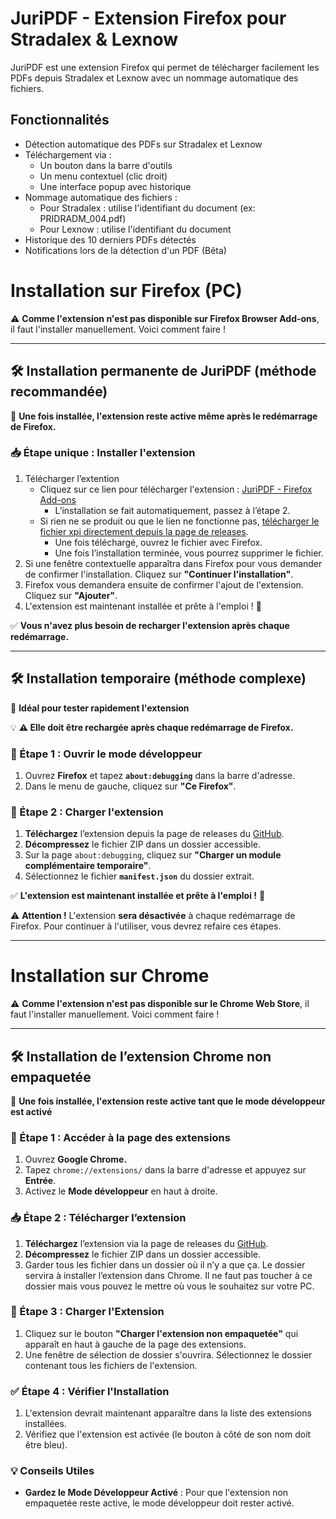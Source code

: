 # JuriPDF - Extension Firefox pour Stradalex & Lexnow

JuriPDF est une extension Firefox qui permet de télécharger facilement les PDFs depuis Stradalex et Lexnow avec un nommage automatique des fichiers.

## Fonctionnalités

- Détection automatique des PDFs sur Stradalex et Lexnow
- Téléchargement via :
  - Un bouton dans la barre d'outils
  - Un menu contextuel (clic droit)
  - Une interface popup avec historique
- Nommage automatique des fichiers :
  - Pour Stradalex : utilise l'identifiant du document (ex: PRIDRADM_004.pdf)
  - Pour Lexnow : utilise l'identifiant du document
- Historique des 10 derniers PDFs détectés
- Notifications lors de la détection d'un PDF (Bêta)

# Installation sur Firefox (PC)

⚠️ **Comme l'extension n'est pas disponible sur Firefox Browser Add-ons**, il faut l'installer manuellement. Voici comment faire !

---

## 🛠️ Installation permanente de JuriPDF (méthode recommandée)

🚀 **Une fois installée, l'extension reste active même après le redémarrage de Firefox.**

### 📥 Étape unique : Installer l'extension

1. Télécharger l’extention
    - Cliquez sur ce lien pour télécharger l'extension : [JuriPDF - Firefox Add-ons](https://addons.mozilla.org/firefox/downloads/file/4464530/84b5dedd8eec4440bd01-1.2.xpi)
        - L’installation se fait automatiquement, passez à l’étape 2.
    - Si rien ne se produit ou que le lien ne fonctionne pas, [télécharger le fichier xpi directement depuis la page de releases](https://github.com/Sorcier88/JuriPDF/releases).
        - Une fois téléchargé, ouvrez le fichier avec Firefox.
        - Une fois l’installation terminée, vous pourrez supprimer le fichier.
2. Si une fenêtre contextuelle apparaîtra dans Firefox pour vous demander de confirmer l'installation. Cliquez sur **"Continuer l'installation"**.
3. Firefox vous demandera ensuite de confirmer l'ajout de l'extension. Cliquez sur **"Ajouter"**.
4. L'extension est maintenant installée et prête à l'emploi ! 🎉

✅ **Vous n'avez plus besoin de recharger l'extension après chaque redémarrage.** 

---

## 🛠️ Installation temporaire (méthode complexe)

🚀 **Idéal pour tester rapidement l'extension**

💡 **⚠️ Elle doit être rechargée après chaque redémarrage de Firefox.**

### 🔧 Étape 1 : Ouvrir le mode développeur

1. Ouvrez **Firefox** et tapez **`about:debugging`** dans la barre d'adresse.
2. Dans le menu de gauche, cliquez sur **"Ce Firefox"**.

### 📂 Étape 2 : Charger l'extension

1. **Téléchargez** l’extension depuis la page de releases du [GitHub](https://github.com/Sorcier88/JuriPDF/releases).
2. **Décompressez** le fichier ZIP dans un dossier accessible.
3. Sur la page `about:debugging`, cliquez sur **"Charger un module complémentaire temporaire"**.
4. Sélectionnez le fichier **`manifest.json`** du dossier extrait.

✅ **L'extension est maintenant installée et prête à l'emploi !** 🎉

⚠️ **Attention !** L'extension **sera désactivée** à chaque redémarrage de Firefox. Pour continuer à l'utiliser, vous devrez refaire ces étapes.

---

# Installation sur Chrome

⚠️ **Comme l'extension n'est pas disponible sur le Chrome Web Store**, il faut l'installer manuellement. Voici comment faire ! 

---

## 🛠️ Installation de l’extension Chrome non empaquetée

🚀 **Une fois installée, l'extension reste active tant que le mode développeur est activé**

### 🔧 Étape 1 : Accéder à la page des extensions

1. Ouvrez **Google Chrome.** 
2. Tapez `chrome://extensions/` dans la barre d'adresse et appuyez sur **Entrée**.
3. Activez le **Mode développeur** en haut à droite.

### 📥 Étape 2 : Télécharger l’extension

1. **Téléchargez** l’extension via la page de releases du [GitHub](https://github.com/Sorcier88/JuriPDF/releases).
2. **Décompressez** le fichier ZIP dans un dossier accessible.
3. Garder tous les fichier dans un dossier où il n’y a que ça. Le dossier servira à installer l’extension dans Chrome. Il ne faut pas toucher à ce dossier mais vous pouvez le mettre où vous le souhaitez sur votre PC. 

### 📂 Étape 3 : Charger l'Extension

1. Cliquez sur le bouton **"Charger l'extension non empaquetée"** qui apparaît en haut à gauche de la page des extensions. 
2. Une fenêtre de sélection de dossier s'ouvrira. Sélectionnez le dossier contenant tous les fichiers de l'extension.

### ✅ Étape 4 : Vérifier l'Installation

1. L'extension devrait maintenant apparaître dans la liste des extensions installées.
2. Vérifiez que l'extension est activée (le bouton à côté de son nom doit être bleu). 

### 💡 Conseils Utiles

- **Gardez le Mode Développeur Activé** : Pour que l'extension non empaquetée reste active, le mode développeur doit rester activé.
